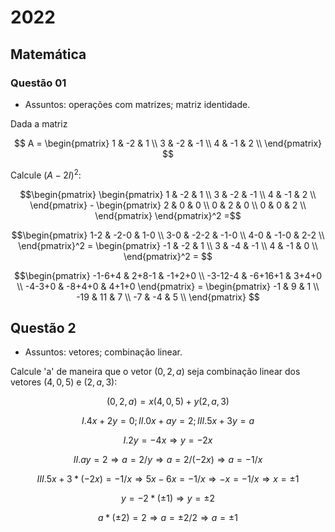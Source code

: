 # 2022

## Matemática

### Questão 01

- Assuntos: operações com matrizes; matriz identidade.

Dada a matriz 

$$ A = \begin{pmatrix} 1 & -2 &  1 \\ 3 & -2 & -1 \\ 4 & -1 &  2 \\ \end{pmatrix} $$

Calcule $(A-2I)^2$:

```math
\begin{pmatrix} \begin{pmatrix} 1 & -2 &  1 \\ 3 & -2 & -1 \\ 4 & -1 &  2 \\ \end{pmatrix} - \begin{pmatrix} 2 & 0 & 0 \\ 0 & 2 & 0 \\ 0 & 0 &  2 \\ \end{pmatrix} \end{pmatrix}^2 =
```

```math
\begin{pmatrix} 1-2 & -2-0 & 1-0 \\ 3-0 & -2-2 & -1-0 \\ 4-0 & -1-0 & 2-2 \\ \end{pmatrix}^2 = \begin{pmatrix} -1 & -2 & 1 \\ 3 & -4 & -1 \\ 4 & -1 & 0 \\ \end{pmatrix}^2 = 
```

```math
\begin{pmatrix} -1-6+4 & 2+8-1 & -1+2+0 \\ -3-12-4 & -6+16+1 & 3+4+0 \\ -4-3+0 & -8+4+0 & 4+1+0  \end{pmatrix} = \begin{pmatrix} -1 & 9 & 1 \\ -19 & 11 & 7 \\ -7 & -4 & 5 \\ \end{pmatrix} 
```

## Questão 2

- Assuntos: vetores; combinação linear.

Calcule 'a' de maneira que o vetor $(0, 2, a)$ seja combinação linear dos vetores $(4, 0, 5)$ e $(2, a, 3)$:

```math
(0,2,a) = x(4,0,5) + y(2,a,3) 
```

```math
I. 4x+2y=0; II. 0x+ay=2; III. 5x+3y=a 
```

```math
I. 2y=-4x \Rightarrow y=-2x 
```

```math
II. ay=2 \Rightarrow a=2/y \Rightarrow a=2/(-2x) \Rightarrow a=-1/x 
```

```math
III. 5x+3*(-2x)=-1/x \Rightarrow 5x-6x=-1/x \Rightarrow-x=-1/x \Rightarrow x=\pm 1 
```

```math
y=-2*(\pm 1) \Rightarrow y=\pm 2  
```

```math
a*(\pm 2)=2 \Rightarrow a=\pm 2/2 \Rightarrow a=\pm 1 
```
